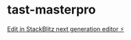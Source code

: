 # tast-masterpro

[Edit in StackBlitz next generation editor ⚡️](https://stackblitz.com/~/github.com/joywest/tast-masterpro)